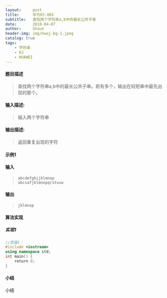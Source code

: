 ```yaml
---
layout:     post
title:      华为OJ-065
subtitle:   查找两个字符串a,b中的最长公共子串
date:       2018-04-07
author:     Shaun
header-img: img/hwoj-bg-1.jpeg
catalog: true
tags:
    - 字符串
    - OJ
    - HUAWEI
---
```



#### 题目描述

> 查找两个字符串a,b中的最长公共子串。若有多个，输出在较短串中最先出现的那个。

#### 输入描述:

> 输入两个字符串

#### 输出描述:

> 返回重复出现的字符

#### 示例1

#### 输入

> ```
> abcdefghijklmnop
> abcsafjklmnopqrstuvw
> ```

#### 输出

> ```
> jklmnop
> ```



#### 算法实现



##### 实现1

```C++
//思路1：
#include <iostream>
using namespace std;
int main() {
    return 0;
}
```




#### 小结

小结






